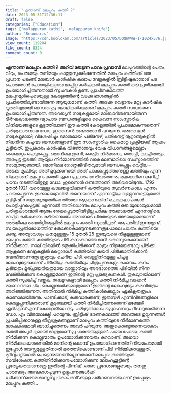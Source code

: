 ```yaml
---
title: "എന്താണ് മലപ്പുറം കത്തി ?"
date: 2023-05-31T12:36:11
draft: false
categories: ["Education"]
tags: ['malappuram kathi', 'malappuram knife']
author: "Beaumaris"
image: "https://cdn.boolokam.com/articles/2023/05/DQQWWWW-1-1024x576.jpg"
view_count: 119284
like_count: 8324
comment_count: 0
---
```


**എന്താണ് മലപ്പുറം കത്തി ?** **അറിവ് തേടുന്ന പാവം പ്രവാസി** മലപ്പുറത്തിന്റെ പേരും വീറും, പെരുമയും തനിമയും കാത്തൂസൂക്ഷിക്കുന്നതിൽ മലപ്പുറം കത്തിക്ക് ഒരു പ്രധാന പങ്കുണ്ട്.മലബാർ കാർഷിക കലാപ വേളകളിൽ ബ്രിട്ടീഷുകാരോട് പട പൊരുതാൻ പോരാളികളായ മാപ്പിള കർഷകൻ മലപ്പുറം കത്തി ഒരു പ്രതീകമായി ഉപയോഗിച്ചിരുന്നതായി സൂചനകൾ ഉണ്ട്. പ്രാചീനകാലത്ത് മലപ്പുറമുൾപ്പെടെയുള്ള കേരളത്തിന്റെ വടക്കു ഭാഗങ്ങളിൽ പ്രചാരത്തിലുണ്ടായിരുന്ന ആയുധമാണ് കത്തി. അടക്ക വെട്ടാനും മറ്റു കാർഷിക വൃത്തിയുമായി ബന്ധപ്പെട്ട ജോലികൾക്കുമാണ് മലപ്പുറം കത്തി സാധാരണ ഉപയോഗിച്ചിരുന്നത്. അറേബ്യൻ നാടുകളുമായി മലബാറിനുണ്ടായിരുന്ന ദീർഘകാലത്തെ വ്യാപാര ബന്ധങ്ങളിലൂടെ കൈവന്ന സാംസ്കാരിക വിനിമയങ്ങളുടെ കൂട്ടത്തിലാണ് ഈ കത്തി കേരളത്തിൽ പ്രചാരമാകുന്നതെന്ന് ചരിത്രകാരനായ ഡോ. ഹുസൈൻ രണ്ടത്താണി പറയുന്നു. അറേബ്യൻ നാടുകളുമായി, വിശേഷിച്ചും ഒമാനുമായി പതിനേഴ്, പതിനെട്ട് നൂറ്റാണ്ടുകളിൽ നിലനിന്ന കച്ചവട ബന്ധങ്ങളാണ് ഈ സാംസ്കാരിക കൈമാറ്റ പ്രക്രിയക്ക് ആക്കം കൂട്ടിയത്. ഇപ്രകാരം കാർഷിക വിജ്ഞാനവും വേഷ വിധാനങ്ങളുമെല്ലാം കൈമാറ്റം ചെയ്യപ്പെട്ടു. ഒമാനിലെ തുണി, കെട്ടിട നിർമാണം, തൊപ്പി, കാച്ചിത്തട്ടം, അരപ്പട്ട തുടങ്ങി ആയുധ നിർമ്മാണത്തിൽ വരെ മലബാറിലെ സംസ്കാരത്തിന് സാമ്യതയുണ്ടായി. [](https://cdn.boolokam.com/articles/2023/05/DQQWWWW-1.jpg)ഒമാനിലെ ഗോത്രജീവിതവുമായി ബന്ധപ്പെട്ടും വെറ്റില – അടക്ക കൃഷിയും അത് മുറുക്കാനായി അത് പാകപ്പെടുത്താനുള്ള കത്തിയും എന്ന നിലക്കാണ് മലപ്പുറം കത്തി ഏറെ പ്രചാരം നേടിയതെന്നും മലബാറിനെക്കുറിച്ച് പഠനം നടത്തിയിട്ടുള്ള ഡോ. ഹുസൈൻ രണ്ടത്താണി അടിവരയിടുന്നു. 1792 മുതൽ 1921 വരെയുള്ള കാലയളവിലാണ് കത്തിയുടെ സുവർണകാലം എന്നും പറയപ്പെടുന്നു. ഇക്കാലയളവിൽ തന്നെയാണ് ഏറനാട്ടിലും വള്ളുവനാട്ടിലുമായി ബ്രിട്ടീഷ് സാമ്രാജ്യത്വത്തിനെതിരായ നൂറുകണക്കിന് ചെറുകലാപങ്ങൾ പൊട്ടിപ്പുറപ്പെട്ടത്. എന്നാൽ അതിലൊന്നും മലപ്പുറം കത്തി ഒരു യുദ്ധായുധമായി ചരിത്രകാരന്മാർ ആരും രേഖപ്പെടുത്തിയിട്ടില്ല.പക്ഷേ അക്കാലത്ത് ഏറനാട്ടിലെ മാപ്പിള കർഷകരും കുടിയാന്മാരും അവരുടെ ധീരതയുടെ അടയാളമായാണ് അരയിലെ ബെൽറ്റിനുള്ളിൽ മലപ്പുറം കത്തി സൂക്ഷിച്ചത്. ആ പതിവ് ഇന്നുമുണ്ട്. സ്വയംപ്രതിരോധത്തിന് തോക്കുകൊണ്ടുനടക്കുന്നതുപോലെ പലരും കത്തിയെ കണ്ടു. അത്യാവശ്യം കനമുള്ളതും 15 മുതൽ 25 ഇഞ്ചുവരെ നീളമുള്ളതുമാണ് മലപ്പുറം കത്തി. കത്തിയുടെ പിടി കനംകുറഞ്ഞ മാൻ കൊമ്പുകൊണ്ടാണ് നിർമിക്കാറ്. നാല് വിരലിൽ ഒതുക്കിപിടിക്കാൻ മാത്രം നീളമേയുണ്ടാവൂ പിടിക്ക്. ആക്രമണ വേളകളിൽ മറ്റൊരാൾ കത്തിയില് കയറി പിടിക്കാതിരിക്കാൻ വേണ്ടിയാണത്രേ ഇത്രയും ചെറിയ പിടി. വെള്ളിനിറമുള്ള പിച്ചള ലോഹക്കൂട്ടുകൊണ്ട് പിടിയിലും കത്തിയിലും ചിത്രപ്പണുകളും കാണാം. കനം കൂടിയതും മൂര്ച്ചയേറിയതുമായ വായ്ത്താരിയും അരഭാഗത്തെ പിടിയിൽ നിന്ന് വേര്തിരിക്കുന്ന കൊളുത്തുമാണ് ഇതിന്റെ മറ്റു പ്രത്യേകതകൾ. തുകലുറയിലാണ് കത്തി സൂക്ഷിച്ച് വയ്ക്കുക. തലമുറകളായി മലപ്പുറം കത്തി നിർമിച്ച വടക്കൻ മലബാറിലെ ചില കൊല്ലന്മാർക്കുമാത്രമാണ് ഇതിന്റെ ലോഹക്കൂട്ടും കരവിരുതും അറിഞ്ഞിരുന്നത്. അതിനാൽ നിർമിച്ച കത്തികൾക്കെല്ലാം ഏകീകൃതരൂപം കാണാമായിരുന്നു. പാണ്ടിക്കാട്, കരുവാരക്കുണ്ട്, ഇരുമ്പുഴി എന്നിവിടങ്ങളിലെ കൊല്ലപ്പണിക്കാരാണ് കൂടുതലായി കത്തി നിർമിച്ചിരുന്നതെന്ന് മഞ്ചേരി എൻഎസ്എസ് കോളേജിലെ റിട്ട. ചരിത്രവിഭാഗം പ്രൊഫസറും റീഡറുമായിരുന്ന ഡോ. എം വിജയലക്ഷ്മി പറയുന്നു. ബ്രിട്ടീഷ് ഭരണകാലത്ത് അവരുടെ ഉല്പന്നങ്ങൾ പ്രചരിപ്പിക്കാനുള്ള തീവ്രശ്രമങ്ങളാണ് മലപ്പുറം കത്തിയുടെ നിർമാണത്തെ ദോഷകരമായി ബാധിച്ചുതെന്നും അവർ പറയുന്നു. അതുകൊണ്ടുതന്നെയാകാം കത്തി അപൂർ വ്വമായി മാത്രമാണ് പ്രചാരത്തിലുള്ളത്. പഴയ പോലെ കത്തി നിർമിക്കുന്ന കൊല്ലന്മാരും ഉപയോഗിക്കുന്നവരും കുറവാണ്. അഥവാ നിർമിക്കുകയാണെങ്കിൽ മാനിന്റെ കൊമ്പ് ഉപയോഗിക്കുന്നതിന് നിയമപരമായി ഇപ്പോൾ തടസ്സമുള്ളതിനാൽ മരത്തടികൊണ്ടാണ് പിടി നിർമ്മിക്കാറുള്ളത്. മുറിവുപറ്റിയാൽ പെട്ടെന്നുണങ്ങില്ലെന്നതാണ് മലപ്പുറം കത്തിയുടെ സവിശേഷത.കത്തിനിർമിക്കാനുപയോഗിക്കുന്ന ലോഹക്കൂട്ടിന്റെ പ്രത്യേകതയാണത്രേ ഇതിന്റെ പിന്നില്. ഒരോ പ്രദേശങ്ങളുടെയും തനതു പാരമ്പര്യം അവകാശപ്പടുന്ന ഉല്പപന്നങ്ങൾക്ക് ലഭിക്കുന്ന‘ഭൌമശാസ്ത്രസൂചികാപദവി’ക്കുള്ള പരിഗണനയിലാണ് ഇപ്പോഴും മലപ്പുറം കത്തി...
